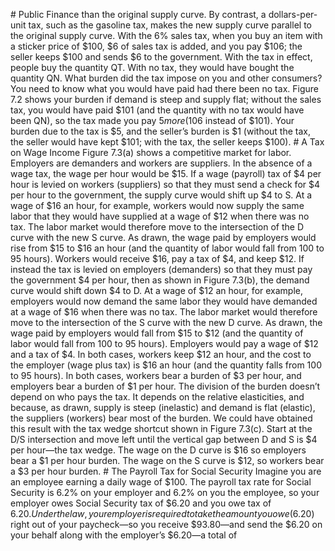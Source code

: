 \# Public Finance than the original supply curve. By contrast, a dollars-per-unit tax, such as the gasoline tax, makes the new supply curve parallel to the original supply curve. With the 6% sales tax, when you buy an item with a sticker price of $100, $6 of sales tax is added, and you pay $106; the seller keeps $100 and sends $6 to the government. With the tax in effect, people buy the quantity QT. With no tax, they would have bought the quantity QN. What burden did the tax impose on you and other consumers? You need to know what you would have paid had there been no tax. Figure 7.2 shows your burden if demand is steep and supply flat; without the sales tax, you would have paid $101 (and the quantity with no tax would have been QN), so the tax made you pay $5 more ($106 instead of $101). Your burden due to the tax is $5, and the seller’s burden is $1 (without the tax, the seller would have kept $101; with the tax, the seller keeps $100). # A Tax on Wage Income Figure 7.3(a) shows a competitive market for labor. Employers are demanders and workers are suppliers. In the absence of a wage tax, the wage per hour would be $15. If a wage (payroll) tax of $4 per hour is levied on workers (suppliers) so that they must send a check for $4 per hour to the government, the supply curve would shift up $4 to S. At a wage of $16 an hour, for example, workers would now supply the same labor that they would have supplied at a wage of $12 when there was no tax. The labor market would therefore move to the intersection of the D curve with the new S curve. As drawn, the wage paid by employers would rise from $15 to $16 an hour (and the quantity of labor would fall from 100 to 95 hours). Workers would receive $16, pay a tax of $4, and keep $12. If instead the tax is levied on employers (demanders) so that they must pay the government $4 per hour, then as shown in Figure 7.3(b), the demand curve would shift down $4 to D. At a wage of $12 an hour, for example, employers would now demand the same labor they would have demanded at a wage of $16 when there was no tax. The labor market would therefore move to the intersection of the S curve with the new D curve. As drawn, the wage paid by employers would fall from $15 to $12 (and the quantity of labor would fall from 100 to 95 hours). Employers would pay a wage of $12 and a tax of $4. In both cases, workers keep $12 an hour, and the cost to the employer (wage plus tax) is $16 an hour (and the quantity falls from 100 to 95 hours). In both cases, workers bear a burden of $3 per hour, and employers bear a burden of $1 per hour. The division of the burden doesn’t depend on who pays the tax. It depends on the relative elasticities, and because, as drawn, supply is steep (inelastic) and demand is flat (elastic), the suppliers (workers) bear most of the burden. We could have obtained this result with the tax wedge shortcut shown in Figure 7.3(c). Start at the D/S intersection and move left until the vertical gap between D and S is $4 per hour—the tax wedge. The wage on the D curve is $16 so employers bear a $1 per hour burden. The wage on the S curve is $12, so workers bear a $3 per hour burden. # The Payroll Tax for Social Security Imagine you are an employee earning a daily wage of $100. The payroll tax rate for Social Security is 6.2% on your employer and 6.2% on you the employee, so your employer owes Social Security tax of $6.20 and you owe tax of $6.20. Under the law, your employer is required to take the amount you owe ($6.20) right out of your paycheck—so you receive $93.80—and send the $6.20 on your behalf along with the employer’s $6.20—a total of